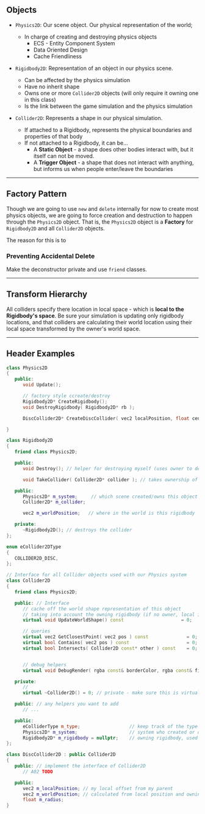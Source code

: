 ## Objects

- `Physics2D`: Our scene object.  Our physical representation of the world;
  - In charge of creating and destroying physics objects
    - ECS - Entity Component System
    - Data Oriented Design
    - Cache Friendliness

- `Rigidbody2D`: Representation of an object in our physics scene.  
  - Can be affected by the physics simulation
  - Have no inherit shape
  - Owns one or more `Collider2D` objects (will only require it owning one in this class)
  - Is the link between the game simulation and the physics simulation

- `Collider2D`:  Represents a shape in our physical simulation.  
  - If attached to a Rigidbody, represents the physical boundaries and properties of that body
  - If not attached to a Rigidbody, it can be...
    - A **Static Object** - a shape does other bodies interact with, but it itself can not be moved. 
    - A **Trigger Object** - a shape that does not interact with anything, but informs us when people enter/leave the boundaries

------

## Factory Pattern
Though we are going to use `new` and `delete` internally for now to create most physics objects, 
we are going to force creation and destruction to happen through the `Physics2D` object.  That is, the `Physics2D` object is a
**Factory** for `Rigidbody2D` and all `Collider2D` objects.  

The reason for this is to 


### Preventing Accidental Delete
Make the deconstructor private and use `friend` classes.


--- 

## Transform Hierarchy 

All colliders specify there location in local space - which is **local to the Rigidbody's space**.  Be sure your simulation is updating
only rigidbody locations, and that colliders are calculating their world location using their local space transformed by the owner's world space. 

---

## Header Examples

```cpp
class Physics2D
{
   public:
      void Update();

      // factory style ccreate/destroy
      Rigidbody2D* CreateRigidbody(); 
      void DestroyRigidbody( Rigidbody2D* rb ); 

      DiscCollider2D* CreateDiscCollider( vec2 localPosition, float center ); 

}
```

```cpp
class Rigidbody2D
{
   friend class Physics2D;

   public:
      void Destroy(); // helper for destroying myself (uses owner to destroy self)

      void TakeCollider( Collider2D* collider ); // takes ownership of a collider (destroying my current one if present)

   public:
      Physics2D* m_system;     // which scene created/owns this object
      Collider2D* m_collider; 

      vec2 m_worldPosition;   // where in the world is this rigidbody

   private:
      ~Rigidbody2D(); // destroys the collider
};
```

```cpp
enum eCollider2DType
{
   COLLIDER2D_DISC,
};

// Interface for all Collider objects used with our Physics system
class Collider2D
{
   friend class Physics2D;

   public: // Interface 
      // cache off the world shape representation of this object
      // taking into account the owning rigidbody (if no owner, local is world)
      virtual void UpdateWorldShape() const                     = 0; 

      // queries 
      virtual vec2 GetClosestPoint( vec2 pos ) const              = 0; 
      virtual bool Contains( vec2 pos ) const                     = 0; 
      virtual bool Intersects( Collider2D const* other ) const    = 0; 


      // debug helpers
      virtual void DebugRender( rgba const& borderColor, rgba const& fillColor ) = 0; 

   private: 
      // 
      virtual ~Collider2D() = 0; // private - make sure this is virtual so correct deconstructor gets called

   public: // any helpers you want to add
      // ...

   public:  
      eColliderType m_type;                  // keep track of the type - will help with collision later
      Physics2D* m_system;                   // system who created or destr
      Rigidbody2D* m_rigidbody = nullptr;    // owning rigidbody, used for calculating world shape
};
```

```cpp
class DiscCollider2D : public Collider2D
{
   public: // implement the interface of Collider2D
      // A02 TODO

   public:
      vec2 m_localPosition; // my local offset from my parent
      vec2 m_worldPosition; // calculated from local position and owning rigidbody if present
      float m_radius; 
}
```